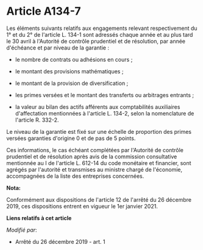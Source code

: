 # Article A134-7

Les éléments suivants relatifs aux engagements relevant respectivement du 1° et du 2° de l'article L. 134-1 sont adressés
chaque année et au plus tard le 30 avril à l'Autorité de contrôle prudentiel et de résolution, par année d'échéance et par
niveau de la garantie :

- le nombre de contrats ou adhésions en cours ;

- le montant des provisions mathématiques ;

- le montant de la provision de diversification ;

- les primes versées et le montant des transferts ou arbitrages entrants ;

- la valeur au bilan des actifs afférents aux comptabilités auxiliaires d'affectation mentionnées à l'article L. 134-2, selon
la nomenclature de l'article R. 332-2.

Le niveau de la garantie est fixé sur une échelle de proportion des primes versées garanties d'origine 0 et de pas de 5
points.

Ces informations, le cas échéant complétées par l'Autorité de contrôle prudentiel et de résolution après avis de la
commission consultative mentionnée au I de l'article L. 612-14 du code monétaire et financier, sont agrégés par l'autorité et
transmises au ministre chargé de l'économie, accompagnées de la liste des entreprises concernées.

**Nota:**

Conformément aux dispositions de l'article 12 de l'arrêté du 26 décembre 2019, ces dispositions entrent en vigueur le 1er
janvier 2021.

**Liens relatifs à cet article**

_Modifié par_:

  - Arrêté du 26 décembre 2019 - art. 1
